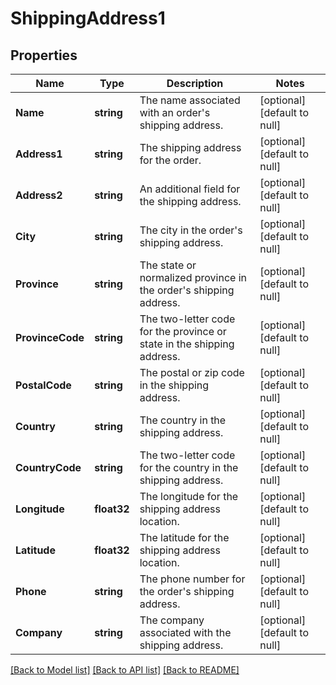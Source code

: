 # ShippingAddress1

## Properties
Name | Type | Description | Notes
------------ | ------------- | ------------- | -------------
**Name** | **string** | The name associated with an order&#39;s shipping address. | [optional] [default to null]
**Address1** | **string** | The shipping address for the order. | [optional] [default to null]
**Address2** | **string** | An additional field for the shipping address. | [optional] [default to null]
**City** | **string** | The city in the order&#39;s shipping address. | [optional] [default to null]
**Province** | **string** | The state or normalized province in the order&#39;s shipping address. | [optional] [default to null]
**ProvinceCode** | **string** | The two-letter code for the province or state in the shipping address. | [optional] [default to null]
**PostalCode** | **string** | The postal or zip code in the shipping address. | [optional] [default to null]
**Country** | **string** | The country in the shipping address. | [optional] [default to null]
**CountryCode** | **string** | The two-letter code for the country in the shipping address. | [optional] [default to null]
**Longitude** | **float32** | The longitude for the shipping address location. | [optional] [default to null]
**Latitude** | **float32** | The latitude for the shipping address location. | [optional] [default to null]
**Phone** | **string** | The phone number for the order&#39;s shipping address. | [optional] [default to null]
**Company** | **string** | The company associated with the shipping address. | [optional] [default to null]

[[Back to Model list]](../README.md#documentation-for-models) [[Back to API list]](../README.md#documentation-for-api-endpoints) [[Back to README]](../README.md)


